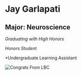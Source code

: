 # Jay Garlapati

## Major: Neuroscience

*Graduating with High Honors*

*Honors Student*

*Undergraduate Learning Assistant

<img class="markdownImage" src="./markdownAssetPath/Congrats-from-LBC.png" alt="Congrats From LBC"/>